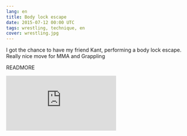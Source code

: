 ```yaml
---
lang: en
title: Body lock escape
date: 2015-07-12 00:00 UTC
tags: wrestling, technique, en
cover: wrestling.jpg
---
```


I got the chance to have my friend Kant, performing a body lock escape. Really nice move for MMA and Grappling

READMORE

<iframe src="https://www.youtube.com/embed/NZOLb9i6pUs" frameborder="0" allowfullscreen></iframe>
